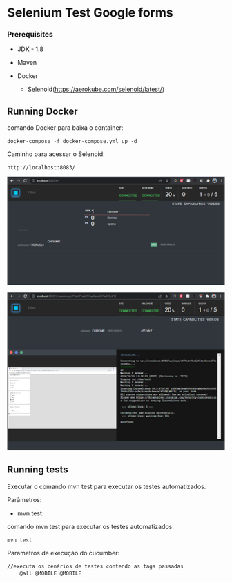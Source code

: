 # Selenium Test Google forms

### Prerequisites

* JDK - 1.8

* Maven  

* Docker
    - Selenoid(https://aerokube.com/selenoid/latest/)

## Running Docker

comando Docker para baixa o container:

    docker-compose -f docker-compose.yml up -d 

Caminho para acessar o Selenoid:

    http://localhost:8083/

![Screenshot](Screenshot_HOME.png)

![Screenshot](Screenshot_CHROME.png)


## Running tests

Executar o comando mvn test para executar os testes automatizados.

Parâmetros:

* mvn test: 

comando mvn test para executar os testes automatizados:

    mvn test



Parametros de execução do cucumber:

	//executa os cenários de testes contendo as tags passadas
        @all @MOBILE @MOBILE